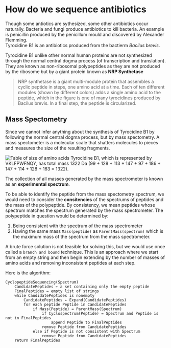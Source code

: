 # How do we sequence antibiotics

Though some antiotics are sythesized, some other antibiotics occur naturally. Bacteria and fungi produce antibiotics to kill bacteria. An example is penicillin produced by the penicillum mould and discovered by Alexander Flemming.  
Tyrocidine B1 is an antibiotics produced from the bactierm *Bacilus brevis*.  

Tyrocidine B1 unlike other normal human proteins are not synthesized through the normal central dogma process (of transcription and translation). They are known as non-ribosomal polypeptides as they are not produced by the ribosome but by a giant protein known as **NRP Synthetase**

  > NRP synthetase is a giant multi-module protein that assembles a cyclic peptide in  steps, one amino acid at a time. Each of ten different modules (shown by different  colors) adds a single amino acid to the peptide, which in the figure is one of  many tyrocidines produced by Bacilus brevis. In a final step, the peptide is circularized.
  
  
## Mass Spectometry
Since we cannot infer anything about the synthesis of Tyrocidine B1 by following the normal central dogma process, but by mass spectometry.
A mass spectometer is a molecular scale that shatters molecules to pieces and measures the size of the resulting fragments.

![Table of size of amino acids](http://bioinformaticsalgorithms.com/images/Antibiotics/integer_mass_table.png)
Tyrocidine B1, which is represented by VKLFPWFNQY, has total mass 1322 Da (99 + 128 + 113 + 147 + 97 + 186 + 147 + 114 + 128 + 163 = 1322).   

The collection of all masses generated by the mass spectrometer is known as an **experimental spectrum**.

To be able to identify the peptide from the mass spectometry spectrum, we would need to consider the **consitencies** of the spectrums of peptides and the mass of the polypeptide. By consistency, we mean peptides whose spectrum matches the spectrum generated by the mass spectrometer. The polypeptide in question would be determined by:
1. Being consistent with the spectrum of the mass spectrometer
2. Having the same mass `Mass(peptide)` as `ParentMass(spectrum)` which is the maximum mass of the spectrum from the mass spectrometer.

A brute force solution is not feasible for solving this, but we would use once called a `branch and bound` technique. This is an approach where we start from an empty string and then begin extending by the number of masses of amino acids and removing inconsistent peptides at each step.

Here is the algorithm:
```
CyclopeptideSequencing(Spectrum)
    CandidatePeptides ← a set containing only the empty peptide
    FinalPeptides ← empty list of strings
    while CandidatePeptides is nonempty
        CandidatePeptides ← Expand(CandidatePeptides)
        for each peptide Peptide in CandidatePeptides
            if Mass(Peptide) = ParentMass(Spectrum)
                if Cyclospectrum(Peptide) = Spectrum and Peptide is not in ﻿FinalPeptides
                    append Peptide to FinalPeptides
                remove Peptide from CandidatePeptides
            else if Peptide is not consistent with Spectrum
                remove Peptide from CandidatePeptides
    return FinalPeptides
```